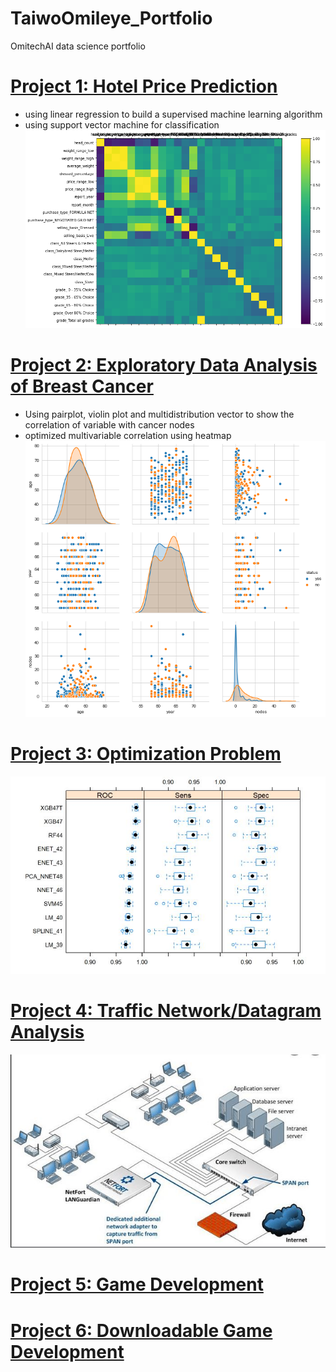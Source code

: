 # TaiwoOmileye_Portfolio
OmitechAI data science portfolio

# [Project 1: Hotel Price Prediction](https://github.com/omileye/usda-price-prediction/blob/master/USDA_Price_Prediction_Ensemble.ipynb)
* using linear regression to build a supervised machine learning algorithm
* using support vector machine for classification
![](/images/downloadprice.png)

# [Project 2: Exploratory Data Analysis of Breast Cancer](https://github.com/omileye/Breast-Cancer-Survival-Analysis/blob/main/HERB.%20CANCER%20SURVIVAL%20DATA%20ANALYST.ipynb)
* Using pairplot, violin plot and multidistribution vector to show the correlation of variable with cancer nodes
* optimized multivariable correlation using heatmap
![](/images/downloadeda.png)

# [Project 3: Optimization Problem](https://github.com/omileye/TaiwoOmileye_Portfolio/blob/main/DataSciencePortfolio.Rmd)
![](/images/DS.JPG)

# [Project 4: Traffic Network/Datagram Analysis](https://github.com/omileye/TaiwoOmileye_Portfolio/blob/main/Taiwo_Omileye_2310ProjectNetwork.Rmd)
![](/images/NT.JPG)

# [Project 5: Game Development](https://omileye.itch.io/immersive-media-webbuild)

# [Project 6: Downloadable Game Development](https://omileye.itch.io/immersive-media-application)

